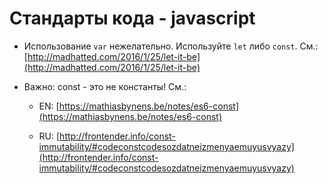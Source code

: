 Стандарты кода - javascript
===========================

- Использование `var` нежелательно. Используйте `let` либо `const`. См.: [http://madhatted.com/2016/1/25/let-it-be](http://madhatted.com/2016/1/25/let-it-be)

- Важно: const - ​это не константы!​ См.:

    - EN: [https://mathiasbynens.be/notes/es6-const](https://mathiasbynens.be/notes/es6-const)

    - RU: [http://frontender.info/const-immutability/#codeconstcodesozdatneizmenyaemuyusvyazy](http://frontender.info/const-immutability/#codeconstcodesozdatneizmenyaemuyusvyazy)